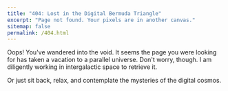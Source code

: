```yaml
---
title: "404: Lost in the Digital Bermuda Triangle"
excerpt: "Page not found. Your pixels are in another canvas."
sitemap: false
permalink: /404.html
---
```


Oops! You've wandered into the void.
It seems the page you were looking for has taken a vacation to a parallel universe.
Don't worry, though. I am diligently working in intergalactic space to retrieve it.

 Or just sit back, relax, and contemplate the mysteries of the digital cosmos.
